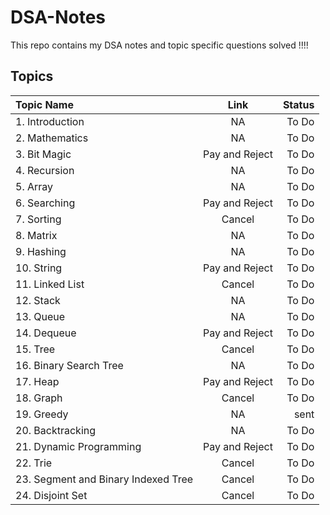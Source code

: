 # DSA-Notes
This repo contains my DSA notes and topic specific questions solved !!!!

## Topics
| Topic Name  | Link  | Status |
| :------------ |:---------------:| --------:|
| 1. Introduction   | NA | To Do |
| 2. Mathematics      | NA       |   To Do |
| 3. Bit Magic | Pay and Reject       |    To Do |
| 4. Recursion      | NA | To Do |
| 5. Array      | NA       |   To Do |
| 6. Searching | Pay and Reject       |    To Do |
| 7. Sorting | Cancel       |    To Do	 |
| 8. Matrix      | NA | To Do |
| 9. Hashing      | NA       |   To Do |
| 10. String | Pay and Reject       |    To Do |
| 11. Linked List | Cancel       |    To Do	 |
| 12. Stack      | NA | To Do |
| 13. Queue      | NA       |   To Do |
| 14. Dequeue | Pay and Reject       |    To Do |
| 15. Tree | Cancel       |    To Do	 |
| 16. Binary Search Tree      | NA       |   To Do |
| 17. Heap | Pay and Reject       |    To Do |
| 18. Graph | Cancel       |    To Do	 |
| 19. Greedy      | NA | sent | To Do |
| 20. Backtracking      | NA       |   To Do |
| 21. Dynamic Programming | Pay and Reject       |    To Do |
| 22. Trie | Cancel       |    To Do	 |
| 23. Segment and Binary Indexed Tree | Cancel       |    To Do	 |
| 24. Disjoint Set | Cancel       |    To Do	 |
